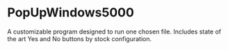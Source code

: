 # PopUpWindows5000
A customizable program designed to run one chosen file. Includes state of the art Yes and No buttons by stock configuration.
